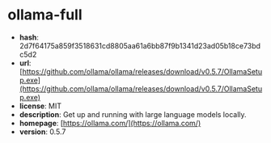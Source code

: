 # ollama-full

- **hash**: 2d7f64175a859f3518631cd8805aa61a6bb87f9b1341d23ad05b18ce73bdc5d2
- **url**: [https://github.com/ollama/ollama/releases/download/v0.5.7/OllamaSetup.exe](https://github.com/ollama/ollama/releases/download/v0.5.7/OllamaSetup.exe)
- **license**: MIT
- **description**: Get up and running with large language models locally.
- **homepage**: [https://ollama.com/](https://ollama.com/)
- **version**: 0.5.7

